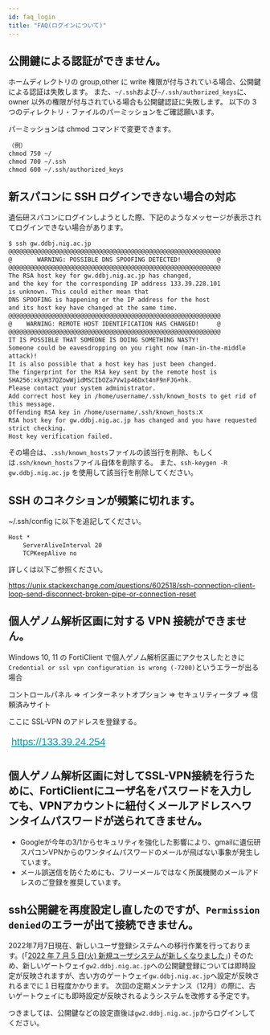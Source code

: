 ```yaml
---
id: faq_login
title: "FAQ(ログインについて)"
---
```




## 公開鍵による認証ができません。

ホームディレクトリの group,other に write 権限が付与されている場合、公開鍵による認証は失敗します。
また、`~/.ssh`および`~/.ssh/authorized_keys`に、owner 以外の権限が付与されている場合も公開鍵認証に失敗します。
以下の 3 つのディレクトリ・ファイルのパーミッションをご確認願います。

パーミッションは chmod コマンドで変更できます。

```
（例）
chmod 750 ~/
chmod 700 ~/.ssh
chmod 600 ~/.ssh/authorized_keys
```



## 新スパコンに SSH ログインできない場合の対応


遺伝研スパコンにログインしようとした際、下記のようなメッセージが表示されてログインできない場合があります。

```
$ ssh gw.ddbj.nig.ac.jp
@@@@@@@@@@@@@@@@@@@@@@@@@@@@@@@@@@@@@@@@@@@@@@@@@@@@@@@@@@@
@       WARNING: POSSIBLE DNS SPOOFING DETECTED!          @
@@@@@@@@@@@@@@@@@@@@@@@@@@@@@@@@@@@@@@@@@@@@@@@@@@@@@@@@@@@
The RSA host key for gw.ddbj.nig.ac.jp has changed,
and the key for the corresponding IP address 133.39.228.101
is unknown. This could either mean that
DNS SPOOFING is happening or the IP address for the host
and its host key have changed at the same time.
@@@@@@@@@@@@@@@@@@@@@@@@@@@@@@@@@@@@@@@@@@@@@@@@@@@@@@@@@@@
@    WARNING: REMOTE HOST IDENTIFICATION HAS CHANGED!     @
@@@@@@@@@@@@@@@@@@@@@@@@@@@@@@@@@@@@@@@@@@@@@@@@@@@@@@@@@@@
IT IS POSSIBLE THAT SOMEONE IS DOING SOMETHING NASTY!
Someone could be eavesdropping on you right now (man-in-the-middle attack)!
It is also possible that a host key has just been changed.
The fingerprint for the RSA key sent by the remote host is
SHA256:xkyH37QZowWjidMSCIbOZa7Vw1p46Dxt4nF9nFJG+hk.
Please contact your system administrator.
Add correct host key in /home/username/.ssh/known_hosts to get rid of this message.
Offending RSA key in /home/username/.ssh/known_hosts:X
RSA host key for gw.ddbj.nig.ac.jp has changed and you have requested strict checking.
Host key verification failed.
```


その場合は、`.ssh/known_hosts`ファイルの該当行を削除、もしくは`.ssh/known_hosts`ファイル自体を削除する。
また、`ssh-keygen -R gw.ddbj.nig.ac.jp` を使用して該当行を削除してください。



## SSH のコネクションが頻繁に切れます。


 ~/.ssh/config に以下を追記してください。
```
Host *
    ServerAliveInterval 20
    TCPKeepAlive no
```

詳しくは以下ご参照ください。

https://unix.stackexchange.com/questions/602518/ssh-connection-client-loop-send-disconnect-broken-pipe-or-connection-reset



## 個人ゲノム解析区画に対する VPN 接続ができません。


Windows 10, 11 の FortiClient で個人ゲノム解析区画にアクセスしたときに
`Credential or ssl vpn configuration is wrong (-7200)`というエラーが出る場合

コントロールパネル => インターネットオプション => セキュリティータブ => 信頼済みサイト

ここに SSL-VPN のアドレスを登録する。

![](faq_pg-vpn.png)


## 個人ゲノム解析区画に対してSSL-VPN接続を行うために、FortiClientにユーザ名をパスワードを入力しても、VPNアカウントに紐付くメールアドレスへワンタイムパスワードが送られてきません。

- Googleが今年の3/1からセキュリティを強化した影響により、gmailに遺伝研スパコンVPNからのワンタイムパスワードのメールが飛ばない事象が発生しています。
- メール誤送信を防ぐためにも、フリーメールではなく所属機関のメールアドレスのご登録を推奨しています。


## ssh公開鍵を再度設定し直したのですが、`Permission denied`のエラーが出て接続できません。

2022年7月7日現在、新しいユーザ登録システムへの移行作業を行っております。(「[2022 年 7 月 5 日(火) 新規ユーザシステムが新しくなりました](https://sc.ddbj.nig.ac.jp/blog/2022-07-05-news_NewApp)」)
そのため、新しいゲートウェイ`gw2.ddbj.nig.ac.jp`への公開鍵登録については即時設定が反映されますが、古い方のゲートウェイ`gw.ddbj.nig.ac.jp`へ設定が反映されるまでに１日程度かかります。
次回の定期メンテナンス（12月）の際に、古いゲートウェイにも即時設定が反映されるようシステムを改修する予定です。

つきましては、公開鍵などの設定直後は`gw2.ddbj.nig.ac.jp`からログインしてください。
